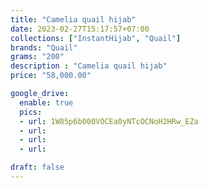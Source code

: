 ```yaml
---
title: "Camelia quail hijab"
date: 2023-02-27T15:17:57+07:00
collections: ["InstantHijab", "Quail"]
brands: "Quail"
grams: "200"
description : "Camelia quail hijab"
price: "58,000.00"

google_drive:
  enable: true
  pics:
  - url: 1W85p6b000VOCEa0yNTcOCNoH2HRw_EZa
  - url: 
  - url: 
  - url: 

draft: false
---
```


    
  
